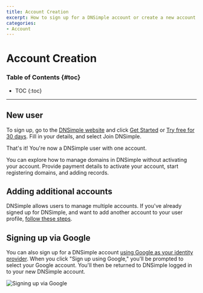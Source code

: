 ```yaml
---
title: Account Creation
excerpt: How to sign up for a DNSimple account or create a new account for an existing DNSimple user.
categories:
- Account
---
```


# Account Creation

### Table of Contents {#toc}

* TOC
{:toc}

---

## New user

To sign up, go to the [DNSimple website](https://dnsimple.com) and click <label>[Get Started](https://dnsimple.com/signup)</label> or <label>[Try free for 30 days](https://dnsimple.com/signup)</label>. Fill in your details, and select <label>Join DNSimple</label>.

That's it! You're now a DNSimple user with one account.

You can explore how to manage domains in DNSimple without activating your account.
Provide payment details to activate your account, start registering domains, and adding records.

## Adding additional accounts

DNSimple allows users to manage multiple accounts. If you've already signed up for DNSimple, and want to add another account to your user profile, [follow these steps](/articles/account-multi/#creating).

## Signing up via Google

You can also sign up for a DNSimple account [using Google as your identity provider](/articles/google-identity-provider). When you click "Sign up using Google," you'll be prompted to select your Google account. You'll then be returned to DNSimple logged in to your new DNSimple account.

![Signing up via Google](/files/google-sso-social-signup.png)
